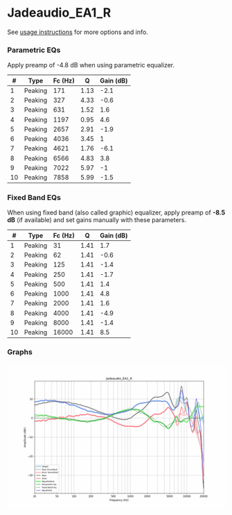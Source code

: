 # Jadeaudio_EA1_R
See [usage instructions](https://github.com/jaakkopasanen/AutoEq#usage) for more options and info.

### Parametric EQs
Apply preamp of -4.8 dB when using parametric equalizer.

|   # | Type    |   Fc (Hz) |    Q |   Gain (dB) |
|-----|---------|-----------|------|-------------|
|   1 | Peaking |       171 | 1.13 |        -2.1 |
|   2 | Peaking |       327 | 4.33 |        -0.6 |
|   3 | Peaking |       631 | 1.52 |         1.6 |
|   4 | Peaking |      1197 | 0.95 |         4.6 |
|   5 | Peaking |      2657 | 2.91 |        -1.9 |
|   6 | Peaking |      4036 | 3.45 |         1   |
|   7 | Peaking |      4621 | 1.76 |        -6.1 |
|   8 | Peaking |      6566 | 4.83 |         3.8 |
|   9 | Peaking |      7022 | 5.97 |        -1   |
|  10 | Peaking |      7858 | 5.99 |        -1.5 |

### Fixed Band EQs
When using fixed band (also called graphic) equalizer, apply preamp of **-8.5 dB** (if available) and set gains manually with these parameters.

|   # | Type    |   Fc (Hz) |    Q |   Gain (dB) |
|-----|---------|-----------|------|-------------|
|   1 | Peaking |        31 | 1.41 |         1.7 |
|   2 | Peaking |        62 | 1.41 |        -0.6 |
|   3 | Peaking |       125 | 1.41 |        -1.4 |
|   4 | Peaking |       250 | 1.41 |        -1.7 |
|   5 | Peaking |       500 | 1.41 |         1.4 |
|   6 | Peaking |      1000 | 1.41 |         4.8 |
|   7 | Peaking |      2000 | 1.41 |         1.6 |
|   8 | Peaking |      4000 | 1.41 |        -4.9 |
|   9 | Peaking |      8000 | 1.41 |        -1.4 |
|  10 | Peaking |     16000 | 1.41 |         8.5 |

### Graphs
![](./Jadeaudio_EA1_R.png)
